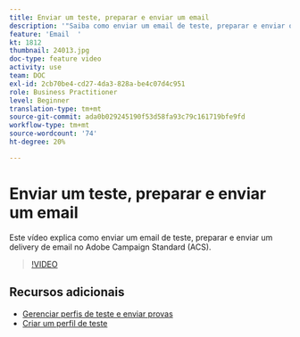 ```yaml
---
title: Enviar um teste, preparar e enviar um email
description: '"Saiba como enviar um email de teste, preparar e enviar o delivery de email. "'
feature: 'Email  '
kt: 1812
thumbnail: 24013.jpg
doc-type: feature video
activity: use
team: DOC
exl-id: 2cb70be4-cd27-4da3-828a-be4c07d4c951
role: Business Practitioner
level: Beginner
translation-type: tm+mt
source-git-commit: ada0b029245190f53d58fa93c79c161719bfe9fd
workflow-type: tm+mt
source-wordcount: '74'
ht-degree: 20%

---
```


# Enviar um teste, preparar e enviar um email

Este vídeo explica como enviar um email de teste, preparar e enviar um delivery de email no Adobe Campaign Standard (ACS).

>[!VIDEO](https://video.tv.adobe.com/v/24013/)

## Recursos adicionais

* [Gerenciar perfis de teste e enviar provas](https://docs.adobe.com/content/help/en/campaign-standard/using/testing-and-sending/preparing-and-testing-messages/managing-test-profiles-and-sending-proofs.html)
* [Criar um perfil de teste](/help/profiles-and-audiences/creating-a-profile.md)
